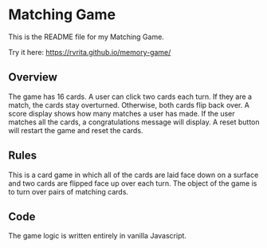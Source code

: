 # Matching Game

This is the README file for my Matching Game.

Try it here: https://rvrita.github.io/memory-game/

## Overview

The game has 16 cards.
A user can click two cards each turn. 
If they are a match, the cards stay overturned. Otherwise, both cards flip back over.
A score display shows how many matches a user has made.
If the user matches all the cards, a congratulations message will display.
A reset button will restart the game and reset the cards.

## Rules

This is a card game in which all of the cards are laid face down on a surface and two cards are flipped face up over each turn. The object of the game is to turn over pairs of matching cards.

## Code

The game logic is written entirely in vanilla Javascript.
